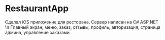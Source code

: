 # RestaurantApp
Сделал iOS приложение для ресторана. Сервер написан на C# ASP.NET \n
Главный экран, меню, заказ, отзывы, профиль, авторизация, страница админа, управление заказами
